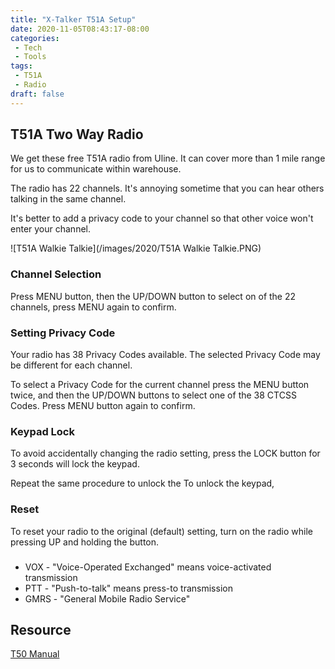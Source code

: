 ```yaml
---
title: "X-Talker T51A Setup"
date: 2020-11-05T08:43:17-08:00
categories:
 - Tech
 - Tools
tags:
 - T51A
 - Radio
draft: false
---
```


## T51A Two Way Radio
We get these free T51A radio from Uline. 
It can cover more than 1 mile range for us to communicate within warehouse.

The radio has 22 channels. It's annoying sometime that you can hear others talking in the same channel.

It's better to add a privacy code to your channel so that other voice won't enter your channel. 

![T51A Walkie Talkie](/images/2020/T51A Walkie Talkie.PNG)

### Channel Selection
Press MENU button, then the UP/DOWN button to select on of the 22 channels, 
press MENU again to confirm.

### Setting Privacy Code
Your radio has 38 Privacy Codes available. 
The selected Privacy Code may be different for each channel. 

To select a Privacy Code for the current channel press the MENU button twice, 
and then the UP/DOWN buttons to select one of the 38 CTCSS Codes. 
Press MENU button again to confirm.

### Keypad Lock
To  avoid  accidentally  changing  the  radio  setting,  press  the  LOCK button for 3 seconds will lock the keypad.

Repeat the same procedure to unlock the To unlock the keypad, 

### Reset
To reset your radio to the original (default) setting, 
turn on the radio while pressing UP and holding the button.

### 
* VOX - "Voice-Operated Exchanged" means voice-activated transmission
* PTT - "Push-to-talk" means press-to transmission
* GMRS - "General  Mobile  Radio Service"

## Resource
[T50 Manual](https://midlandusa.com/wp-content/uploads/2016/12/T50-Owners-Manual-Rev-B.pdf)